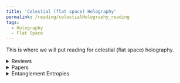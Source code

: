 ```yaml
---
title: 'Celestial (flat space) Holography'
permalink: /reading/celestialHolography_reading
tags:
  - Holography
  - Flat Space
---
```


This is where we will put reading for celestial (flat space) holography.

<details>
  <summary>Reviews</summary>
  <ul>
    <li>
      <a href="https://scipost.org/SciPostPhysLectNotes.47/pdf" target="_blank">
        Celestial holography: Lectures on asymptotic symmetries
      </a>
    </li>
  </ul>
</details>


<details>
  <summary>Papers</summary>
  <ul>
    <li>
      <a href="https://inspirehep.net/literature/2135498" target="_blank">
        A Matrix Model for Flat Space Quantum Gravity
      </a>
    </li>
    <li>
      <a href="https://arxiv.org/abs/1911.05739" target="_blank">
        Flat space holography and complex SYK
      </a>
    </li>
    <li>
      <a href="https://inspirehep.net/literature/2766308" target="_blank">
        Notes on complex $q=2$ SYK
      </a>
    </li>
    <li>
      <a href="https://arxiv.org/abs/1908.08089" target="_blank">
        Warped Schwarzian theory
      </a>
    </li>
    <li>
      <a href="https://inspirehep.net/literature/2901457" target="_blank">
        Half-wormholes in a complex SYK model
      </a>
    </li>
    <li>
      <a href="https://www.youtube.com/watch?app=desktop&v=YsVN-os42QM" target="_blank">
        [Talk] Flat space holography in lower dimensions
      </a>
    </li>
  </ul>
</details>



<details>
  <summary>Entanglement Entropies</summary>
  <ul>
    <li>
      <a href="https://inspirehep.net/literature/2858862" target="_blank">
        Entanglement Rényi entropies in celestial holography
      </a>
    </li>
    <li>
      <a href="https://arxiv.org/abs/2310.02682" target="_blank">
        Entropy of Flat Space Cosmologies from Celestial dual
      </a>
    </li>
  </ul>
</details>

